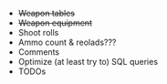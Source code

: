 - ~~Weapon tables~~
- ~~Weapon equipment~~
- Shoot rolls
- Ammo count & reolads???
- Comments
- Optimize (at least try to) SQL queries
- TODOs
